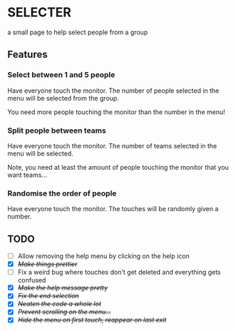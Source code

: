 # SELECTER
a small page to help select people from a group
## Features
### Select between 1 and 5 people
Have everyone touch the monitor. The number of people selected in the menu will be selected from the group.

You need more people touching the monitor than the number in the menu!

### Split people between teams
Have everyone touch the monitor. The number of teams selected in the menu will be selected.

Note, you need at least the amount of people touching the monitor that you want teams...

### Randomise the order of people
Have everyone touch the monitor. The touches will be randomly given a number.

## TODO
* [ ] Allow removing the help menu by clicking on the help icon
* [X] ~~*Make things prettier*~~
* [ ] Fix a weird bug where touches don't get deleted and everything gets confused
* [X] ~~*Make the help message pretty*~~
* [X] ~~*Fix the end selection*~~
* [X] ~~*Neaten the code a whole lot*~~
* [X] ~~*Prevent scrolling on the menu...*~~
* [X] ~~*Hide the menu on first touch, reappear on last exit*~~